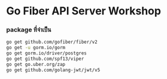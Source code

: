 # Go Fiber API Server Workshop
### package ที่จำเป็น
```bash
go get github.com/gofiber/fiber/v2
go get -u gorm.io/gorm
go get gorm.io/driver/postgres
go get github.com/spf13/viper
go get go.uber.org/zap
go get github.com/golang-jwt/jwt/v5
```
